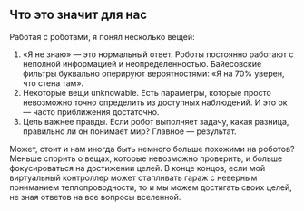 ## Что это значит для нас
Работая с роботами, я понял несколько вещей:
1. «Я не знаю» — это нормальный ответ. Роботы постоянно работают с неполной
информацией и неопределенностью. Байесовские фильтры буквально оперируют
вероятностями: «Я на 70% уверен, что стена там».
2. Некоторые вещи unknowable. Есть параметры, которые просто невозможно
точно определить из доступных наблюдений. И это ок — часто приближения
достаточно.
3. Цель важнее правды. Если робот выполняет задачу, какая разница, правильно
ли он понимает мир? Главное — результат.

Может, стоит и нам иногда быть немного больше похожими на роботов? Меньше спорить о вещах, которые невозможно проверить, и больше фокусироваться на достижении целей. В конце концов, если мой виртуальный контроллер может отапливать гараж с неверным пониманием теплопроводности, то и мы можем достигать своих целей, не зная ответов на все вопросы вселенной. 